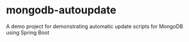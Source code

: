 # mongodb-autoupdate
A demo project for demonstrating automatic update scripts for MongoDB using Spring Boot
